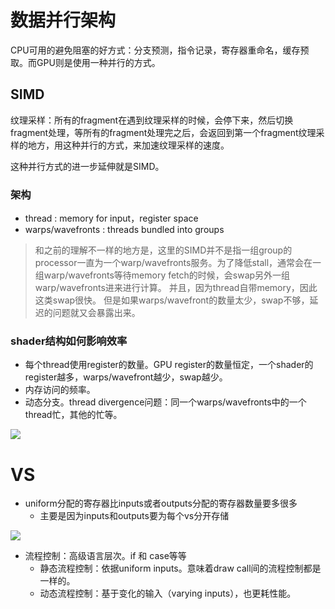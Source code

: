# 数据并行架构
CPU可用的避免阻塞的好方式：分支预测，指令记录，寄存器重命名，缓存预取。而GPU则是使用一种并行的方式。

## SIMD
纹理采样：所有的fragment在遇到纹理采样的时候，会停下来，然后切换fragment处理，等所有的fragment处理完之后，会返回到第一个fragment纹理采样的地方，用这种并行的方式，来加速纹理采样的速度。

这种并行方式的进一步延伸就是SIMD。

### 架构
- thread : memory for input，register space
- warps/wavefronts : threads bundled into groups

> 和之前的理解不一样的地方是，这里的SIMD并不是指一组group的processor一直为一个warp/wavefronts服务。为了降低stall，通常会在一组warp/wavefronts等待memory fetch的时候，会swap另外一组warp/wavefronts进来进行计算。
> 并且，因为thread自带memory，因此这类swap很快。
> 但是如果warps/wavefront的数量太少，swap不够，延迟的问题就又会暴露出来。

### shader结构如何影响效率
- 每个thread使用register的数量。GPU register的数量恒定，一个shader的register越多，warps/wavefront越少，swap越少。
- 内存访问的频率。
- 动态分支。thread divergence问题：同一个warps/wavefronts中的一个thread忙，其他的忙等。

![][SIMD]

[SIMD]: ./images/SIMD.png

# VS
- uniform分配的寄存器比inputs或者outputs分配的寄存器数量要多很多
  - 主要是因为inputs和outputs要为每个vs分开存储

![][VSRegisters]

[VSRegisters]: ./images/VSRegisters.png


- 流程控制：高级语言层次。if 和 case等等
  - 静态流程控制：依据uniform inputs。意味着draw call间的流程控制都是一样的。
  - 动态流程控制：基于变化的输入（varying inputs），也更耗性能。